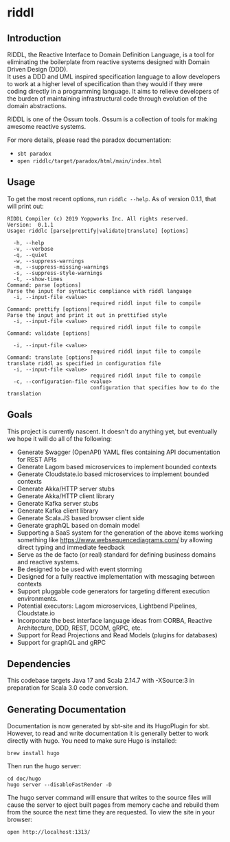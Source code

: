 # riddl

## Introduction
RIDDL, the Reactive Interface to Domain Definition Language, is a tool for
eliminating the boilerplate from reactive systems designed with Domain
Driven Design (DDD).   
It uses a DDD and UML inspired specification language to allow developers to 
work at a higher level of specification than they would if they
were coding directly in a programming language. It aims to relieve developers
of the burden of maintaining infrastructural code through evolution of the
domain abstractions.

RIDDL is one of the Ossum tools. Ossum is a collection of tools for making
awesome reactive systems.

For more details, please read the paradox documentation:

* `sbt paradox`
* `open riddlc/target/paradox/html/main/index.html`

## Usage
To get the most recent options, run `riddlc --help`. As of version 0.1.1, that 
will print out:
```text
RIDDL Compiler (c) 2019 Yoppworks Inc. All rights reserved. 
Version:  0.1.1
Usage: riddlc [parse|prettify|validate|translate] [options]

  -h, --help
  -v, --verbose
  -q, --quiet
  -w, --suppress-warnings
  -m, --suppress-missing-warnings
  -s, --suppress-style-warnings
  -t, --show-times
Command: parse [options]
Parse the input for syntactic compliance with riddl language
  -i, --input-file <value>
                           required riddl input file to compile
Command: prettify [options]
Parse the input and print it out in prettified style
  -i, --input-file <value>
                           required riddl input file to compile
Command: validate [options]

  -i, --input-file <value>
                           required riddl input file to compile
Command: translate [options]
translate riddl as specified in configuration file 
  -i, --input-file <value>
                           required riddl input file to compile
  -c, --configuration-file <value>
                           configuration that specifies how to do the translation
``` 
## Goals
This project is currently nascent. It doesn't do anything yet, but eventually
we hope it will do all of the following:

* Generate Swagger (OpenAPI) YAML files containing API documentation for 
 REST APIs
* Generate Lagom based microservices to implement bounded contexts
* Generate Cloudstate.io based microservices to implement bounded contexts
* Generate Akka/HTTP server stubs
* Generate Akka/HTTP client library
* Generate Kafka server stubs
* Generate Kafka client library
* Generate Scala.JS based browser client side
* Generate graphQL based on domain model  
* Supporting a SaaS system for the generation of the above items working
 something like https://www.websequencediagrams.com/ by allowing direct
  typing and immediate feedback   
* Serve as the de facto (or real) standard for defining business domains and
  reactive systems.
* Be designed to be used with event storming
* Designed for a fully reactive implementation with messaging between
 contexts
* Support pluggable code generators for targeting different execution
 environments.
* Potential executors: Lagom microservices, Lightbend Pipelines, Cloudstate.io
* Incorporate the best interface language ideas from CORBA, Reactive
 Architecture, DDD, REST, DCOM, gRPC, etc. 
* Support for Read Projections and Read Models (plugins for databases)
* Support for graphQL and gRPC

## Dependencies

This codebase targets Java 17 and Scala 2.14.7 with -XSource:3 in preparation for 
Scala 3.0 code conversion. 

## Generating Documentation
Documentation is now generated by sbt-site and its HugoPlugin for sbt.  However,
to read and write documentation it is generally better to work directly with hugo.
You need to make sure Hugo is installed:
```shell
brew install hugo  
```
Then run the hugo server:
```shell
cd doc/hugo
hugo server --disableFastRender -D
```
The hugo server command will ensure that writes to the source files will cause
the server to eject built pages from memory cache and rebuild them from the
source the next time they are requested. To view the site in your browser:
```shell
open http://localhost:1313/
```
